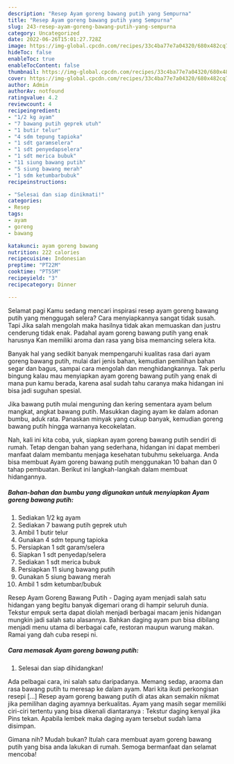 ```yaml
---
description: "Resep Ayam goreng bawang putih yang Sempurna"
title: "Resep Ayam goreng bawang putih yang Sempurna"
slug: 243-resep-ayam-goreng-bawang-putih-yang-sempurna
category: Uncategorized
date: 2022-06-26T15:01:27.728Z
image: https://img-global.cpcdn.com/recipes/33c4ba77e7a04320/680x482cq70/ayam-goreng-bawang-putih-foto-resep-utama.jpg
hideToc: false
enableToc: true
enableTocContent: false
thumbnail: https://img-global.cpcdn.com/recipes/33c4ba77e7a04320/680x482cq70/ayam-goreng-bawang-putih-foto-resep-utama.jpg
cover: https://img-global.cpcdn.com/recipes/33c4ba77e7a04320/680x482cq70/ayam-goreng-bawang-putih-foto-resep-utama.jpg
author: Admin
authorAv: notfound
ratingvalue: 4.2
reviewcount: 4
recipeingredient:
- "1/2 kg ayam"
- "7 bawang putih geprek utuh"
- "1 butir telur"
- "4 sdm tepung tapioka"
- "1 sdt garamselera"
- "1 sdt penyedapselera"
- "1 sdt merica bubuk"
- "11 siung bawang putih"
- "5 siung bawang merah"
- "1 sdm ketumbarbubuk"
recipeinstructions:

- "Selesai dan siap dinikmati!"
categories:
- Resep
tags:
- ayam
- goreng
- bawang

katakunci: ayam goreng bawang 
nutrition: 222 calories
recipecuisine: Indonesian
preptime: "PT22M"
cooktime: "PT55M"
recipeyield: "3"
recipecategory: Dinner

---
```



Selamat pagi Kamu sedang mencari inspirasi resep ayam goreng bawang putih yang menggugah selera? Cara menyiapkannya sangat tidak susah. Tapi Jika salah mengolah maka hasilnya tidak akan memuaskan dan justru cenderung tidak enak. Padahal ayam goreng bawang putih yang enak harusnya Kan memiliki aroma dan rasa yang bisa memancing selera kita.


Banyak hal yang sedikit banyak mempengaruhi kualitas rasa dari ayam goreng bawang putih, mulai dari jenis bahan, kemudian pemilihan bahan segar dan bagus, sampai cara mengolah dan menghidangkannya. Tak perlu bingung kalau mau menyiapkan ayam goreng bawang putih yang enak di mana pun kamu berada, karena asal sudah tahu caranya maka hidangan ini bisa jadi suguhan spesial.

Jika bawang putih mulai menguning dan kering sementara ayam belum mangkat, angkat bawang putih. Masukkan daging ayam ke dalam adonan bumbu, aduk rata. Panaskan minyak yang cukup banyak, kemudian goreng bawang putih hingga warnanya kecokelatan.


Nah, kali ini kita coba, yuk, siapkan ayam goreng bawang putih sendiri di rumah. Tetap dengan bahan yang sederhana, hidangan ini dapat memberi manfaat dalam membantu menjaga kesehatan tubuhmu sekeluarga. Anda bisa membuat Ayam goreng bawang putih menggunakan 10 bahan dan 0 tahap pembuatan. Berikut ini langkah-langkah dalam membuat hidangannya.

<!--inarticleads1-->

##### Bahan-bahan dan bumbu yang digunakan untuk menyiapkan Ayam goreng bawang putih:

1. Sediakan 1/2 kg ayam
1. Sediakan 7 bawang putih geprek utuh
1. Ambil 1 butir telur
1. Gunakan 4 sdm tepung tapioka
1. Persiapkan 1 sdt garam/selera
1. Siapkan 1 sdt penyedap/selera
1. Sediakan 1 sdt merica bubuk
1. Persiapkan 11 siung bawang putih
1. Gunakan 5 siung bawang merah
1. Ambil 1 sdm ketumbar/bubuk


Resep Ayam Goreng Bawang Putih - Daging ayam menjadi salah satu hidangan yang begitu banyak digemari orang di hampir seluruh dunia. Tekstur empuk serta dapat diolah menjadi berbagai macam jenis hidangan mungkin jadi salah satu alasannya. Bahkan daging ayam pun bisa dibilang menjadi menu utama di berbagai cafe, restoran maupun warung makan. Ramai yang dah cuba resepi ni. 

<!--inarticleads2-->

##### Cara memasak Ayam goreng bawang putih:


1. Selesai dan siap dihidangkan!

Ada pelbagai cara, ini salah satu daripadanya. Memang sedap, araoma dan rasa bawang putih tu meresap ke dalam ayam. Mari kita ikuti perkongisan resepi […] Resep ayam goreng bawang putih di atas akan semakin nikmat jika pemilihan daging ayamnya berkualitas. Ayam yang masih segar memiliki ciri-ciri tertentu yang bisa dikenali diantaranya : Tekstur daging kenyal jika Pins tekan. Apabila lembek maka daging ayam tersebut sudah lama disimpan. 

Gimana nih? Mudah bukan? Itulah cara membuat ayam goreng bawang putih yang bisa anda lakukan di rumah. Semoga bermanfaat dan selamat mencoba!
